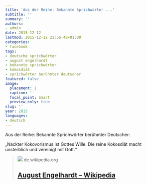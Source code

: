 ```yaml
---
title: 'Aus der Reihe: Bekannte Sprichwörter ...'
subtitle: ''
summary: ''
authors:
- admin
date: 2015-12-12
lastmod: 2015-12-12 21:56:48+01:00
categories:
- facebook
tags:
- deutsche sprichwörter
- august engelhardt
- bekannte sprichwörter
- kokosdiät
- sprichwörter berühmter deutscher
featured: false
image:
  placement: 1
  caption: ''
  focal_point: Smart
  preview_only: true
slug: ''
year: 2015
languages:
- deutsch
---
```


Aus der Reihe: Bekannte Sprichwörter berühmter Deutscher:

„Nackter Kokovorismus ist Gottes Wille. Die reine Kokosdiät macht unsterblich und vereinigt mit Gott.“
> [![](https://upload.wikimedia.org/wikipedia/commons/8/88/August_Engelhardt_1911.jpg)](https://de.wikipedia.org/wiki/August_Engelhardt)
> de.wikipedia.org
> ## [August Engelhardt – Wikipedia](https://de.wikipedia.org/wiki/August_Engelhardt)
>
